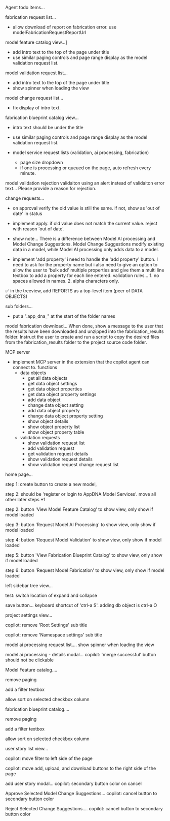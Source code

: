 Agent todo items...
    

fabrication request list...
- allow download of report on fabrication error. use modelFabricationRequestReportUrl


model feature catalog view...]
- add intro text to the top of the page under title
- use similar paging controls and page range display as the model validation request list.

model validation request list...
- add intro text to the top of the page under title
- show spinner when loading the view

model change request list...
- fix display of intro text.    
 
fabrication blueprint catalog view...
- intro text should be under the title
- use similar paging controls and page range display as the model validation request list.
 
  
- model service request lists (validation, ai processing, fabrication)
    - page size dropdown
    - if one is processing or queued on the page, auto refresh every minute.


model validation rejection validaiton using an alert instead of validaiton error text... Please provide a reason for rejection.
     

change requests...
- on approval verify the old value is still the same. if not, show as 'out of date' in status
- implement apply. if old value does not match the current value. reject with reason 'out of date'.
- show note...  There is a difference between Model AI processing and Model Change Suggestions.  Model Change Suggestions modify existing data in a model, while Model AI processing only adds data to a model.
 
 

- implement 'add property' 
i need to handle the 'add property' button. I need to ask for the property name but i also need to give an option to allow the user to 'bulk add' multiple properties and give them a multi line textbox to add a property for each line entered. validation rules... 1. no spaces allowed in names. 2. alpha characters only.

✅ in the treeview, add REPORTS as a top-level item (peer of DATA OBJECTS)

sub folders...
- put a ".app_dna_" at the start of the folder names
      
model fabrication download...
 When done, show a message to the user that the results have been downloaded and unzipped into the fabrication_results folder. Instruct the user to create and run a script to copy the desired files from the fabrication_results folder to the project source code folder.  

MCP server
- implement MCP server in the extension that the copilot agent can connect to.
functions
    - data objects
        - get all data objects
        - get data object settings
        - get data object properties
        - get data object property settings
        - add data object
        - change data object setting
        - add data object property
        - change data object property setting
        - show object details
        - show object property list
        - show object property table
    - validation requests
        - show validation request list
        - add validation request
        - get validation request details
        - show validation request details
        - show validation request change request list



home page...

 

step 1: create button to create a new model,  


step 2: should be 'register or login to AppDNA Model Services'.   move all other later steps +1

step 2: button  'View Model Feature Catalog' to show view, only show if model loaded

step 3: button  'Request Model AI Processing' to show view, only show if model loaded

step 4: button  'Request Model Validation' to show view, only show if model loaded



step 5: button 'View Fabrication Blueprint Catalog' to show view, only show if model loaded

step 6: button  'Request Model Fabrication' to show view, only show if model loaded

 


left sidebar tree view...
 

  
test: switch location of expand and collapse

 
 

save button... keyboard shortcut of 'ctrl-a S'.  adding db object is ctrl-a O
 

project settings view...

copilot: remove 'Root Settings' sub title

copilot: remove 'Namespace settings' sub title

 
model ai processing request list....
show spinner when loading the view

model ai processing - details modal...
copilot: 'merge successful' button should not be clickable


Model Feature catalog....

remove paging

add a filter textbox

allow sort on selected checkbox column



fabrication blueprint catalog....

remove paging

add a filter textbox

allow sort on selected checkbox column

 
user story list view...

copilot: move filter to left side of the page

copilot: move add, upload, and download buttons to the right side of the page




add user story modal...
copilot: secondary button color on cancel


Approve Selected Model Change Suggestions...
copilot: cancel button to secondary button color


Reject Selected Change Suggestions....
copilot: cancel button to secondary button color
